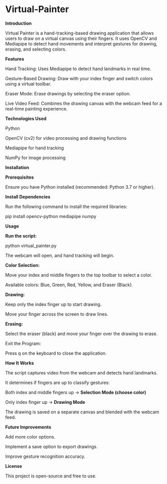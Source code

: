 # Virtual-Painter

**Introduction**

Virtual Painter is a hand-tracking-based drawing application that allows users to draw on a virtual canvas using their fingers. It uses OpenCV and Mediapipe to detect hand movements and interpret gestures for drawing, erasing, and selecting colors.

**Features**

Hand Tracking: Uses Mediapipe to detect hand landmarks in real time.

Gesture-Based Drawing: Draw with your index finger and switch colors using a virtual toolbar.

Eraser Mode: Erase drawings by selecting the eraser option.

Live Video Feed: Combines the drawing canvas with the webcam feed for a real-time painting experience.

**Technologies Used**

Python

OpenCV (cv2) for video processing and drawing functions

Mediapipe for hand tracking

NumPy for image processing

**Installation**

**Prerequisites**

Ensure you have Python installed (recommended: Python 3.7 or higher).

**Install Dependencies**

Run the following command to install the required libraries:

pip install opencv-python mediapipe numpy

**Usage**

**Run the script:**

python virtual_painter.py

The webcam will open, and hand tracking will begin.

**Color Selection:**

Move your index and middle fingers to the top toolbar to select a color.

Available colors: Blue, Green, Red, Yellow, and Eraser (Black).

**Drawing:**

Keep only the index finger up to start drawing.

Move your finger across the screen to draw lines.

**Erasing:**

Select the eraser (black) and move your finger over the drawing to erase.

Exit the Program:

Press q on the keyboard to close the application.

**How It Works**

The script captures video from the webcam and detects hand landmarks.

It determines if fingers are up to classify gestures:

Both index and middle fingers up → **Selection Mode (choose color)**

Only index finger up → **Drawing Mode**

The drawing is saved on a separate canvas and blended with the webcam feed.

**Future Improvements**

Add more color options.

Implement a save option to export drawings.

Improve gesture recognition accuracy.

**License**

This project is open-source and free to use.
